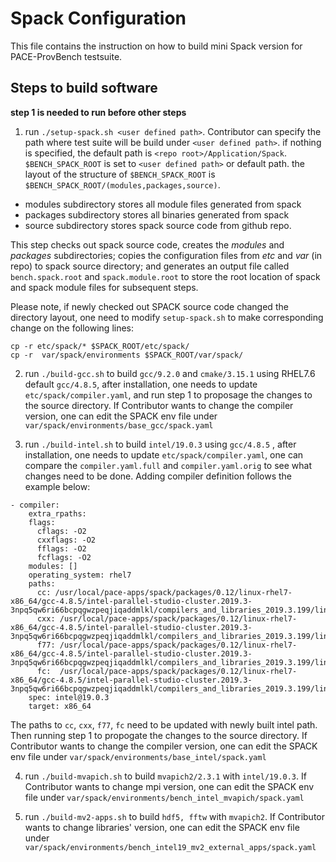 # Spack Configuration

This file contains the instruction on how to build mini Spack version for PACE-ProvBench testsuite. 

## Steps to build software 

**step 1 is needed to run before other steps**

1. run `./setup-spack.sh <user defined path>`. 
Contributor can specify the path where test suite will be build under `<user defined path>`. 
if nothing is specified, the default path is `<repo root>/Application/Spack`. 
`$BENCH_SPACK_ROOT` is set to `<user defined path>` or default path.
 the layout of the structure of `$BENCH_SPACK_ROOT` is `$BENCH_SPACK_ROOT/(modules,packages,source)`.
  * modules subdirectory stores all module files generated from spack
  * packages subdirectory stores all binaries generated from spack 
  * source  subdirectory stores spack source code from github repo. 
  
This step checks out spack source code, creates the *modules* and *packages* subdirectories; 
copies the configuration files from *etc* and *var* (in repo) to spack source directory;
and generates an output file called `bench.spack.root` and `spack.module.root` to store the root
location of spack and spack module files for subsequent steps. 

Please note, if newly checked out SPACK source code changed the directory layout, one need to modify
`setup-spack.sh` to make corresponding change on the following lines:
```
cp -r etc/spack/* $SPACK_ROOT/etc/spack/
cp -r  var/spack/environments $SPACK_ROOT/var/spack/
```
  
2. run `./build-gcc.sh` to build `gcc/9.2.0` and `cmake/3.15.1` using RHEL7.6 default `gcc/4.8.5`, after installation, 
one needs to update `etc/spack/compiler.yaml`, and run step 1 to proposage the changes to the source directory. 
If Contributor wants to change the compiler version, one can edit the SPACK env file under
`var/spack/environments/base_gcc/spack.yaml`

3. run `./build-intel.sh` to build `intel/19.0.3` using `gcc/4.8.5` , after installation, one needs to update 
`etc/spack/compiler.yaml`, one can compare the `compiler.yaml.full` and `compiler.yaml.orig` to see what changes 
need to be done. 
Adding compiler definition follows the example below:
```
- compiler:
    extra_rpaths: 
    flags: 
      cflags: -O2
      cxxflags: -O2
      fflags: -O2
      fcflags: -O2
    modules: []
    operating_system: rhel7
    paths:
      cc: /usr/local/pace-apps/spack/packages/0.12/linux-rhel7-x86_64/gcc-4.8.5/intel-parallel-studio-cluster.2019.3-3npq5qw6ri66bcpqgwzpeqjiqaddmlkl/compilers_and_libraries_2019.3.199/linux/bin/intel64/icc
      cxx: /usr/local/pace-apps/spack/packages/0.12/linux-rhel7-x86_64/gcc-4.8.5/intel-parallel-studio-cluster.2019.3-3npq5qw6ri66bcpqgwzpeqjiqaddmlkl/compilers_and_libraries_2019.3.199/linux/bin/intel64/icpc
      f77: /usr/local/pace-apps/spack/packages/0.12/linux-rhel7-x86_64/gcc-4.8.5/intel-parallel-studio-cluster.2019.3-3npq5qw6ri66bcpqgwzpeqjiqaddmlkl/compilers_and_libraries_2019.3.199/linux/bin/intel64/ifort
      fc:  /usr/local/pace-apps/spack/packages/0.12/linux-rhel7-x86_64/gcc-4.8.5/intel-parallel-studio-cluster.2019.3-3npq5qw6ri66bcpqgwzpeqjiqaddmlkl/compilers_and_libraries_2019.3.199/linux/bin/intel64/ifort
    spec: intel@19.0.3
    target: x86_64
```
The paths to `cc`, `cxx`, `f77`, `fc` need to be updated with newly built intel path.  
Then running step 1 to propogate the changes to the source directory. 
If Contributor wants to change the compiler version, one can edit the SPACK env file under
`var/spack/environments/base_intel/spack.yaml`
 
4. run `./build-mvapich.sh` to build `mvapich2/2.3.1` with `intel/19.0.3`. If Contributor wants to change mpi version, 
one can edit the SPACK env file under `var/spack/environments/bench_intel_mvapich/spack.yaml`

5. run `./build-mv2-apps.sh` to build `hdf5, fftw` with `mvapich2`. If Contributor wants to change libraries' version, 
one can edit the SPACK env file under `var/spack/environments/bench_intel19_mv2_external_apps/spack.yaml`



